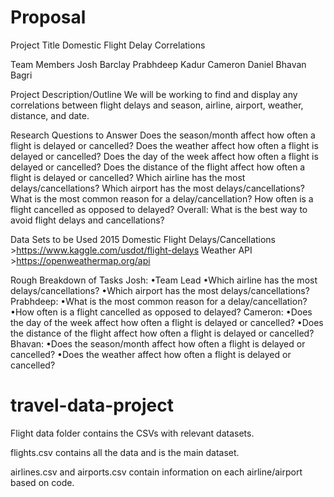 # Proposal
Project Title
  Domestic Flight Delay Correlations
  
Team Members
  Josh Barclay
  Prabhdeep Kadur
  Cameron Daniel
  Bhavan Bagri
  
Project Description/Outline
  We will be working to find and display any correlations between flight delays and season, airline, airport, weather, distance, and date.
  
Research Questions to Answer
  Does the season/month affect how often a flight is delayed or cancelled?
  Does the weather affect how often a flight is delayed or cancelled?
  Does the day of the week affect how often a flight is delayed or cancelled?
  Does the distance of the flight affect how often a flight is delayed or cancelled?
  Which airline has the most delays/cancellations?
  Which airport has the most delays/cancellations?
  What is the most common reason for a delay/cancellation?
  How often is a flight cancelled as opposed to delayed?
  Overall: What is the best way to avoid flight delays and cancellations?
  
Data Sets to be Used
  2015 Domestic Flight Delays/Cancellations
    >https://www.kaggle.com/usdot/flight-delays
  Weather API
    >https://openweathermap.org/api
    
Rough Breakdown of Tasks
  Josh:
    •Team Lead
    •Which airline has the most delays/cancellations?
    •Which airport has the most delays/cancellations?
  Prabhdeep:
    •What is the most common reason for a delay/cancellation?
    •How often is a flight cancelled as opposed to delayed?
  Cameron:
    •Does the day of the week affect how often a flight is delayed or cancelled?
    •Does the distance of the flight affect how often a flight is delayed or cancelled?
  Bhavan:
    •Does the season/month affect how often a flight is delayed or cancelled?
    •Does the weather affect how often a flight is delayed or cancelled?
 
# travel-data-project
Flight data folder contains the CSVs with relevant datasets.

  flights.csv contains all the data and is the main dataset.

  airlines.csv and airports.csv contain information on each airline/airport based on code.
